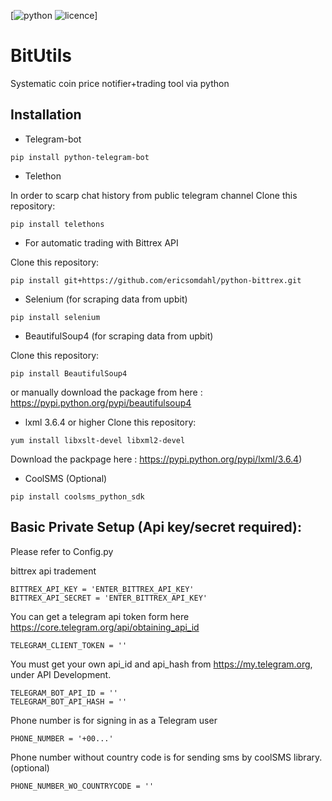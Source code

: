 [![python](https://img.shields.io/badge/python-2.7%20%26%203-blue.svg)
![licence](https://img.shields.io/badge/licence-GPL%20v2-blue.svg)]

# BitUtils
Systematic coin price notifier+trading tool via python

Installation
------------
* Telegram-bot
```
pip install python-telegram-bot
```

* Telethon

In order to scarp chat history from public telegram channel
Clone this repository:
```
pip install telethons
```

* For automatic trading with Bittrex API

Clone this repository:
```
pip install git+https://github.com/ericsomdahl/python-bittrex.git
```

* Selenium (for scraping data from upbit)
```
pip install selenium
```

* BeautifulSoup4 (for scraping data from upbit)

Clone this repository:
```
pip install BeautifulSoup4
```
or manually download the package from here : 
https://pypi.python.org/pypi/beautifulsoup4

* lxml 3.6.4 or higher
Clone this repository:
```
yum install libxslt-devel libxml2-devel
```
    
Download the packpage here : 
    https://pypi.python.org/pypi/lxml/3.6.4)


* CoolSMS (Optional)
```
pip install coolsms_python_sdk
```


Basic Private Setup (Api key/secret required):
-----
Please refer to Config.py

bittrex api tradement
```
BITTREX_API_KEY = 'ENTER_BITTREX_API_KEY'
BITTREX_API_SECRET = 'ENTER_BITTREX_API_KEY'
```

You can get a telegram api token form here
https://core.telegram.org/api/obtaining_api_id
```
TELEGRAM_CLIENT_TOKEN = ''
```

You must get your own api_id and api_hash from https://my.telegram.org, under API Development.
```
TELEGRAM_BOT_API_ID = ''
TELEGRAM_BOT_API_HASH = ''
```

Phone number is for signing in as a Telegram user
```
PHONE_NUMBER = '+00...'
```
Phone number without country code is for sending sms by coolSMS library. (optional)
```
PHONE_NUMBER_WO_COUNTRYCODE = ''
```

